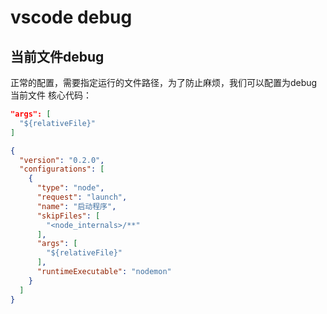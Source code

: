 # vscode debug

## 当前文件debug
正常的配置，需要指定运行的文件路径，为了防止麻烦，我们可以配置为debug当前文件
核心代码：
```json
"args": [
  "${relativeFile}"
]
```

```json
{
  "version": "0.2.0",
  "configurations": [
    {
      "type": "node",
      "request": "launch",
      "name": "启动程序",
      "skipFiles": [
        "<node_internals>/**"
      ],
      "args": [
        "${relativeFile}"
      ],
      "runtimeExecutable": "nodemon"
    }
  ]
}
```